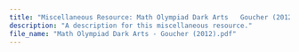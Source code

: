 ```yaml
---
title: "Miscellaneous Resource: Math Olympiad Dark Arts   Goucher (2012)"
description: "A description for this miscellaneous resource."
file_name: "Math Olympiad Dark Arts - Goucher (2012).pdf"
---
```

